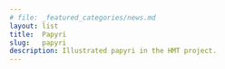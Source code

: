 ```yaml
---
# file: _featured_categories/news.md
layout: list
title:  Papyri
slug:   papyri
description: Illustrated papyri in the HMT project.
---
```

